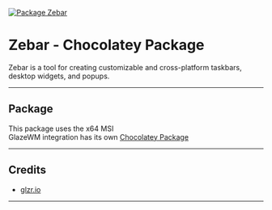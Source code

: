 [![Package Zebar](https://github.com/rudesome/chocolateypackage-zebar/actions/workflows/build.yml/badge.svg)](https://github.com/rudesome/chocolateypackage-zebar/actions/workflows/build.yml)

# Zebar - Chocolatey Package
Zebar is a tool for creating customizable and cross-platform taskbars, desktop widgets, and popups.

---

## Package

This package uses the x64 MSI <br>
GlazeWM integration has its own [Chocolatey Package](https://community.chocolatey.org/packages/glazewm)

---

## Credits

- [glzr.io](https://github.com/glzr-io)

---


